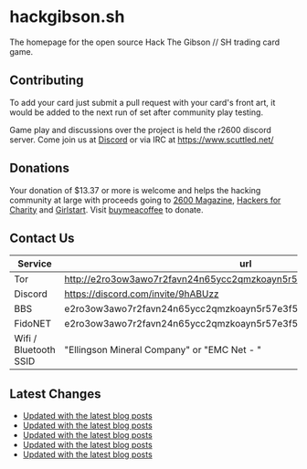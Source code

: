 # hackgibson.sh
The homepage for the open source Hack The Gibson // SH trading card game.


## Contributing

To add your card just submit a pull request with your card's front art, it would be added to the next run of set after community play testing.

Game play and discussions over the project is held the r2600 discord server. Come join us at [Discord](https://discord.com/invite/9hABUzz) or via IRC at https://www.scuttled.net/


## Donations

Your donation of $13.37 or more is welcome and helps the hacking community at large with proceeds going to [2600 Magazine](https://2600.com/), [Hackers for Charity](https://hackersforcharity.org) and [Girlstart](https://girlstart.org).  Visit [buymeacoffee](https://www.buymeacoffee.com/hackgibson.sh) to donate.


## Contact Us

Service | url
-|-
Tor | http://e2ro3ow3awo7r2favn24n65ycc2qmzkoayn5r57e3f56nvjwdcgg32ad.onion
Discord | https://discord.com/invite/9hABUzz
BBS | e2ro3ow3awo7r2favn24n65ycc2qmzkoayn5r57e3f56nvjwdcgg32ad.onion:23
FidoNET | e2ro3ow3awo7r2favn24n65ycc2qmzkoayn5r57e3f56nvjwdcgg32ad.onion:24554
Wifi / Bluetooth SSID | "Ellingson Mineral Company" or "EMC Net - <fidonet address>"

## Latest Changes
<!-- BLOG-POST-LIST:START -->
- [Updated with the latest blog posts](https://github.com/DFW2600/hackgibson.sh/commit/28fa60c3b1eda18c5159d1566661d5a471c79d2c)
- [Updated with the latest blog posts](https://github.com/DFW2600/hackgibson.sh/commit/95e1e8cf5b30eca28a68072232aff143e9e8e934)
- [Updated with the latest blog posts](https://github.com/DFW2600/hackgibson.sh/commit/3219bd89b3b43e1af0a45593cb710d55a37844da)
- [Updated with the latest blog posts](https://github.com/DFW2600/hackgibson.sh/commit/dda81c8801d5f7823e72d7b6f4eaf299db976831)
- [Updated with the latest blog posts](https://github.com/DFW2600/hackgibson.sh/commit/01d7cc5cc7af544d51ab7a7f6abb8dd6f2d3d12d)
<!-- BLOG-POST-LIST:END -->

